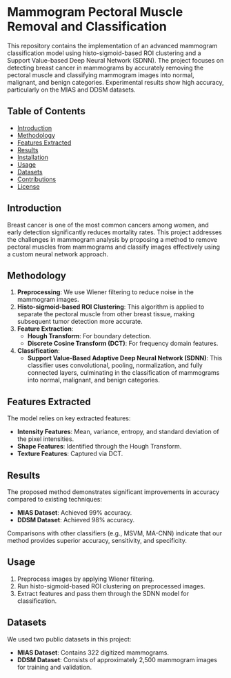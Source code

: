 # Mammogram Pectoral Muscle Removal and Classification

This repository contains the implementation of an advanced mammogram classification model using histo-sigmoid-based ROI clustering and a Support Value-based Deep Neural Network (SDNN). The project focuses on detecting breast cancer in mammograms by accurately removing the pectoral muscle and classifying mammogram images into normal, malignant, and benign categories. Experimental results show high accuracy, particularly on the MIAS and DDSM datasets.

## Table of Contents

- [Introduction](#introduction)
- [Methodology](#methodology)
- [Features Extracted](#features-extracted)
- [Results](#results)
- [Installation](#installation)
- [Usage](#usage)
- [Datasets](#datasets)
- [Contributions](#contributions)
- [License](#license)

## Introduction

Breast cancer is one of the most common cancers among women, and early detection significantly reduces mortality rates. This project addresses the challenges in mammogram analysis by proposing a method to remove pectoral muscles from mammograms and classify images effectively using a custom neural network approach.

## Methodology

1. **Preprocessing**: We use Wiener filtering to reduce noise in the mammogram images.
2. **Histo-sigmoid-based ROI Clustering**: This algorithm is applied to separate the pectoral muscle from other breast tissue, making subsequent tumor detection more accurate.
3. **Feature Extraction**:
   - **Hough Transform**: For boundary detection.
   - **Discrete Cosine Transform (DCT)**: For frequency domain features.
4. **Classification**:
   - **Support Value-Based Adaptive Deep Neural Network (SDNN)**: This classifier uses convolutional, pooling, normalization, and fully connected layers, culminating in the classification of mammograms into normal, malignant, and benign categories.

## Features Extracted

The model relies on key extracted features:
- **Intensity Features**: Mean, variance, entropy, and standard deviation of the pixel intensities.
- **Shape Features**: Identified through the Hough Transform.
- **Texture Features**: Captured via DCT.

## Results

The proposed method demonstrates significant improvements in accuracy compared to existing techniques:
- **MIAS Dataset**: Achieved 99% accuracy.
- **DDSM Dataset**: Achieved 98% accuracy.

Comparisons with other classifiers (e.g., MSVM, MA-CNN) indicate that our method provides superior accuracy, sensitivity, and specificity.
## Usage

1. Preprocess images by applying Wiener filtering.
2. Run histo-sigmoid-based ROI clustering on preprocessed images.
3. Extract features and pass them through the SDNN model for classification.

## Datasets

We used two public datasets in this project:
- **MIAS Dataset**: Contains 322 digitized mammograms.
- **DDSM Dataset**: Consists of approximately 2,500 mammogram images for training and validation.
